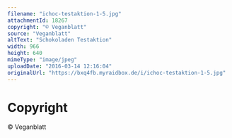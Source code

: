 ```yaml
---
filename: "ichoc-testaktion-1-5.jpg"
attachmentId: 18267
copyright: "© Veganblatt"
source: "Veganblatt"
altText: "Schokoladen Testaktion"
width: 966
height: 640
mimeType: "image/jpeg"
uploadDate: "2016-03-14 12:16:04"
originalUrl: "https://bxq4fb.myraidbox.de/i/ichoc-testaktion-1-5.jpg"
---
```


# Copyright

© Veganblatt

